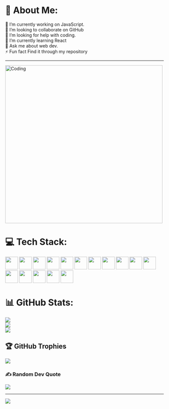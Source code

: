 # 💫 About Me:
🔭 I’m currently working on JavaScript.<br>👯 I’m looking to collaborate on GitHub<br>🤝 I’m looking for help with coding.<br>🌱 I’m currently learning React<br>💬 Ask me about web dev.<br>⚡ Fun fact Find it through my repository  

---

<img alt="Coding" width="500" src="https://cdn.dribbble.com/users/1162077/screenshots/3848914/programmer.gif">

# 💻 Tech Stack:
<p align="left">
  <img src="https://cdn.jsdelivr.net/gh/devicons/devicon/icons/html5/html5-original.svg" width="40"/> 
  <img src="https://cdn.jsdelivr.net/gh/devicons/devicon/icons/css3/css3-original.svg" width="40"/> 
  <img src="https://cdn.jsdelivr.net/gh/devicons/devicon/icons/javascript/javascript-original.svg" width="40"/> 
  <img src="https://cdn.jsdelivr.net/gh/devicons/devicon/icons/react/react-original.svg" width="40"/> 
  <img src="https://cdn.jsdelivr.net/gh/devicons/devicon/icons/nodejs/nodejs-original.svg" width="40"/> 
  <img src="https://cdn.jsdelivr.net/gh/devicons/devicon/icons/express/express-original.svg" width="40"/> 
  <img src="https://cdn.jsdelivr.net/gh/devicons/devicon/icons/mysql/mysql-original.svg" width="40"/> 
  <img src="https://cdn.jsdelivr.net/gh/devicons/devicon/icons/mongodb/mongodb-original.svg" width="40"/> 
  <img src="https://cdn.jsdelivr.net/gh/devicons/devicon/icons/java/java-original.svg" width="40"/> 
  <img src="https://cdn.jsdelivr.net/gh/devicons/devicon/icons/c/c-original.svg" width="40"/> 
  <img src="https://cdn.jsdelivr.net/gh/devicons/devicon/icons/cplusplus/cplusplus-original.svg" width="40"/> 
  <img src="https://cdn.jsdelivr.net/gh/devicons/devicon/icons/php/php-original.svg" width="40"/> 
  <img src="https://cdn.jsdelivr.net/gh/devicons/devicon/icons/laravel/laravel-plain.svg" width="40"/> 
  <img src="https://cdn.jsdelivr.net/gh/devicons/devicon/icons/firebase/firebase-plain.svg" width="40"/> 
  <img src="https://cdn.jsdelivr.net/gh/devicons/devicon/icons/apache/apache-original.svg" width="40"/> 
  <img src="https://cdn.jsdelivr.net/gh/devicons/devicon/icons/canva/canva-original.svg" width="40"/> 
</p>  

# 📊 GitHub Stats:
![](https://github-readme-stats.vercel.app/api?username=RRRRRRRAhul&theme=tokyonight&hide_border=false&include_all_commits=false&count_private=false)<br/>
![](https://nirzak-streak-stats.vercel.app/?user=RRRRRRRAhul&theme=tokyonight&hide_border=false)<br/>
![](https://github-readme-stats.vercel.app/api/top-langs/?username=RRRRRRRAhul&theme=tokyonight&hide_border=false&include_all_commits=false&count_private=false&layout=compact)

## 🏆 GitHub Trophies
![](https://github-profile-trophy.vercel.app/?username=RRRRRRRAhul&theme=radical&no-frame=false&no-bg=false&margin-w=4)

### ✍️ Random Dev Quote
![](https://quotes-github-readme.vercel.app/api?type=horizontal&theme=radical)

---
[![](https://visitcount.itsvg.in/api?id=RRRRRRRAhul&icon=1&color=11)](https://visitcount.itsvg.in)

<!-- Proudly created with GPRM ( https://gprm.itsvg.in ) -->
